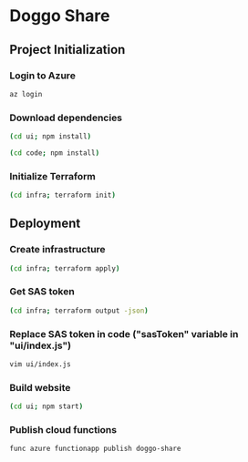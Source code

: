 # Doggo Share

## Project Initialization

### Login to Azure
```bash
az login
```

### Download dependencies
```bash
(cd ui; npm install)
```

```bash
(cd code; npm install)
```

### Initialize Terraform
```bash
(cd infra; terraform init)
```

## Deployment

### Create infrastructure
```bash
(cd infra; terraform apply)
```

### Get SAS token
```bash
(cd infra; terraform output -json)
```

### Replace SAS token in code ("sasToken" variable in "ui/index.js")
```bash
vim ui/index.js
```

### Build website
```bash
(cd ui; npm start)
```

### Publish cloud functions
```bash
func azure functionapp publish doggo-share
```

